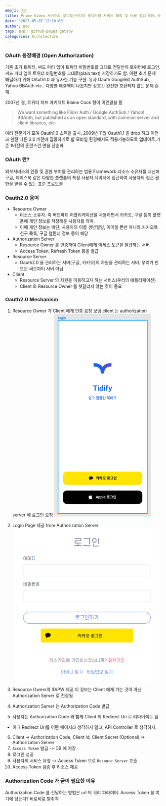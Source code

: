 ```yaml
---
emoji: 🌿🤙🏻
title: Prime Video 서비스의 오디오/비디오 모니터링 서비스 확장 및 비용 절감 90% 사례
date: '2023-05-07 12:10:00'
author: Hoo
tags: 블로그 github-pages gatsby
categories: Architecture
---
```


### OAuth 등장배경 (Open Authorization)

기존 초기 트위터, 써드 파티 앱이 트위터 비밀번호를 그대로 전달받아 트위터에 로그인.
써드 파티 앱이 트위터 비밀번호를 그대로(plain text) 저장하기도 함.
이런 초기 문제 해결하기 위해 OAuth1.0 과 유사한 기능 구현. 유사 Oauth
Google의 AuthSub, Yahoo BBAuth etc..
다양한 해결책이 나왔지만 상호간 완전한 호환되지 않는 문제 존재.

2007년 경, 트위터 치프 아키텍트 Blaine Cook 형이 이런말을 함
> We want something like Flickr Auth / Google AuthSub / Yahoo! BBAuth,
> but published as an open standard, with common server and client libraries, etc.

여러 전문가가 모여 Oauth1.0 스펙을 출시, 2009년 11월 Oauth1.1 을 drop 하고 이전과 완전 다른 2.0 버전에 집중하기로 합
모바일 환경에서도 적용가능하도록 업데이트,기존 1버전의 혼란스런 면을 단순화

### OAuth 란?

외부서비스의 인증 및 권한 부여를 관리하는 범용 Framework
리소스 소유자를 대신해 구글, 페이스북 같은 다양한 플랫폼의 특정 사용자 데이터에 접근하여 사용자의 접근 권한을 받을 수 있는 표준 프로토콜

### Oauth2.0 용어

- Resource Owner
  - 리소스 소유자. 즉 써드파티 어플리케이션을 사용하면서 카카오, 구글 등의 플랫폼에 개인 정보를 저장해둔 사용자를 의미.
  - 이때 개인 정보는 비단, 사용자의 이름 생년월일, 이메일 뿐만 아니라 카카오톡 친구 목록, 구글 캘린더 정보 등이 해당
- Authorization Server
  - Resource Owner 를 인증하여 Client에게 액세스 토큰을 발급하는 서버
  - Access Token, Refresh Token 등을 발급
- Resource Server
  - Oauth2.0 을 관리하는 서버(구글, 카카오)의 자원을 관리하는 서버. 우리가 만드는 써드파티 서버 아님.
- Client
  - Resource Server 의 자원을 이용하고자 하는 서비스(우리의 애플리케이션)
  - Client 와 Resource Owner 를 헷갈리지 않는 것이 중요

### Oauth2.0 Mechanism

1. Resource Owner 가 Client 에게 인증 요청 보냄
   client 는 authorization server 에 로그인 요청
   ![img.png](img.png)

2. Login Page 제공 from Authorization Server
   ![img_1.png](img_1.png)

3. Resource Owner의 ID/PW 제공
   이 정보는 Client 에게 가는 것이 아닌 Authorization Server 로 전송됨

4. Authorization Server 는 Authorization Code 발급
5. 사용자는 Authorization Code 와 함께 Client 의 Redirect Uri 로 리다이렉트 됨

- 이때 Redirect Uri를 어떤 페이지라 생각하지 말고, API Controller 로 생각하자.

6. Client ->  Authorization Code, Client Id, Client Secret (Optional) => Authorization Server
7. `Access Token` 발급 -> DB 에 저장
8. 로그인 성공
9. 사용자의 서비스 요청 -> Access Token 으로 `Resouce Server` 호출
10. Access Token 검증 후 리소스 제공

### Authorization Code 가 굳이 필요한 이유
Authorization Code 를 전달하는 방법은 url 의 쿼리 파라미터.
Access Token 을 여기에 담는다? 바로바로 탈취각
